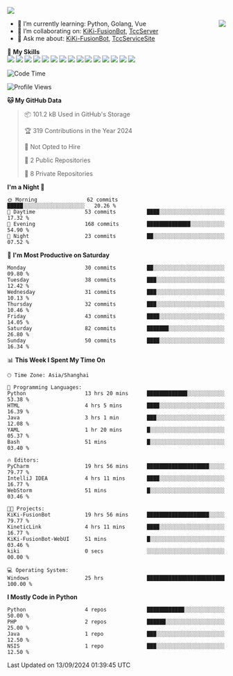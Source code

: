 [![](https://readme-typing-svg.herokuapp.com?size=25&duration=2500&color=8C43EA&vCenter=true&width=200&height=40&lines=Hi+there+%F0%9F%91%8B%F0%9F%8F%BB;I'm+KiKi-XC)](https://git.io/typing-svg)

<a href="#">
  <img align="right" src="https://github-readme-stats.vercel.app/api?username=KiKi-XC&count_private=true&show_icons=true&bg_color=15,f2f7fd,E0EAFC" />
</a>

- 🌱 I’m currently learning: Python, Golang, Vue
- 👯 I’m collaborating on: [KiKi-FusionBot](https://github.com/KiKi-XC/KiKi-FusionBot), [TccServer](https://github.com/Tcc-Items)
- 💬 Ask me about: [KiKi-FusionBot](https://github.com/KiKi-XC/KiKi-FusionBot), [TccServiceSite](https://github.com/KiKi-XC/TccServiceSite)

🌟 **My Skills**  
![](https://img.shields.io/badge/-Python-3e74a2?style=flat-square&logo=Python&logoColor=fff)
![](https://img.shields.io/badge/Go-00ADD8?logo=go&logoColor=fff&style=flat-square)
![](https://img.shields.io/badge/C%2B%2B-00599C?logo=cplusplus&logoColor=fff&style=flat-square)
![](https://img.shields.io/badge/-TypeScript-3178C6?style=flat-square&logo=TypeScript&logoColor=fff)
![](https://img.shields.io/badge/-Vue-4fc08d?style=flat-square&logo=Vue.js&logoColor=fff)
![](https://img.shields.io/badge/Node.js-5FA04E?logo=nodedotjs&logoColor=fff&style=flat-square)
![](https://img.shields.io/badge/HTML5-E34F26?logo=html5&logoColor=fff&style=flat-square)
![](https://img.shields.io/badge/CSS3-1572B6?logo=css3&logoColor=fff&style=flat-square)
![](https://img.shields.io/badge/Django-092E20?logo=django&logoColor=fff&style=flat-square)
![](https://img.shields.io/badge/-FastAPI-009688?style=flat-square&logo=FastAPI&logoColor=fff)
![](https://img.shields.io/badge/-Docker-2496ED?style=flat-square&logo=Docker&logoColor=fff)
![](https://img.shields.io/badge/-MongoDB-47A248?style=flat-square&logo=MongoDB&logoColor=fff)
![](https://img.shields.io/badge/MySQL-4479A1?logo=mysql&logoColor=fff&style=flat-square)
![](https://img.shields.io/badge/Wails-DF0000?logo=wails&logoColor=fff&style=flat-square)
![](https://img.shields.io/badge/Unreal%20Engine-0E1128?logo=unrealengine&logoColor=fff&style=flat-square)

<!--START_SECTION:waka-->
![Code Time](http://img.shields.io/badge/Code%20Time-32%20hrs%2033%20mins-blue)

![Profile Views](http://img.shields.io/badge/Profile%20Views-278-blue)

**🐱 My GitHub Data** 

> 📦 101.2 kB Used in GitHub's Storage 
 > 
> 🏆 319 Contributions in the Year 2024
 > 
> 🚫 Not Opted to Hire
 > 
> 📜 2 Public Repositories 
 > 
> 🔑 8 Private Repositories 
 > 
**I'm a Night 🦉** 

```text
🌞 Morning                62 commits          █████░░░░░░░░░░░░░░░░░░░░   20.26 % 
🌆 Daytime                53 commits          ████░░░░░░░░░░░░░░░░░░░░░   17.32 % 
🌃 Evening                168 commits         ██████████████░░░░░░░░░░░   54.90 % 
🌙 Night                  23 commits          ██░░░░░░░░░░░░░░░░░░░░░░░   07.52 % 
```
📅 **I'm Most Productive on Saturday** 

```text
Monday                   30 commits          ██░░░░░░░░░░░░░░░░░░░░░░░   09.80 % 
Tuesday                  38 commits          ███░░░░░░░░░░░░░░░░░░░░░░   12.42 % 
Wednesday                31 commits          ███░░░░░░░░░░░░░░░░░░░░░░   10.13 % 
Thursday                 32 commits          ███░░░░░░░░░░░░░░░░░░░░░░   10.46 % 
Friday                   43 commits          ████░░░░░░░░░░░░░░░░░░░░░   14.05 % 
Saturday                 82 commits          ███████░░░░░░░░░░░░░░░░░░   26.80 % 
Sunday                   50 commits          ████░░░░░░░░░░░░░░░░░░░░░   16.34 % 
```


📊 **This Week I Spent My Time On** 

```text
🕑︎ Time Zone: Asia/Shanghai

💬 Programming Languages: 
Python                   13 hrs 20 mins      █████████████░░░░░░░░░░░░   53.38 % 
HTML                     4 hrs 5 mins        ████░░░░░░░░░░░░░░░░░░░░░   16.39 % 
Java                     3 hrs 1 min         ███░░░░░░░░░░░░░░░░░░░░░░   12.08 % 
YAML                     1 hr 20 mins        █░░░░░░░░░░░░░░░░░░░░░░░░   05.37 % 
Bash                     51 mins             █░░░░░░░░░░░░░░░░░░░░░░░░   03.40 % 

🔥 Editors: 
PyCharm                  19 hrs 56 mins      ████████████████████░░░░░   79.77 % 
IntelliJ IDEA            4 hrs 11 mins       ████░░░░░░░░░░░░░░░░░░░░░   16.77 % 
WebStorm                 51 mins             █░░░░░░░░░░░░░░░░░░░░░░░░   03.46 % 

🐱‍💻 Projects: 
KiKi-FusionBot           19 hrs 56 mins      ████████████████████░░░░░   79.77 % 
KineticLink              4 hrs 11 mins       ████░░░░░░░░░░░░░░░░░░░░░   16.77 % 
KiKi-FusionBot-WebUI     51 mins             █░░░░░░░░░░░░░░░░░░░░░░░░   03.46 % 
kiki                     0 secs              ░░░░░░░░░░░░░░░░░░░░░░░░░   00.00 % 

💻 Operating System: 
Windows                  25 hrs              █████████████████████████   100.00 % 
```

**I Mostly Code in Python** 

```text
Python                   4 repos             ████████████░░░░░░░░░░░░░   50.00 % 
PHP                      2 repos             ██████░░░░░░░░░░░░░░░░░░░   25.00 % 
Java                     1 repo              ███░░░░░░░░░░░░░░░░░░░░░░   12.50 % 
NSIS                     1 repo              ███░░░░░░░░░░░░░░░░░░░░░░   12.50 % 
```




 Last Updated on 13/09/2024 01:39:45 UTC
<!--END_SECTION:waka-->

